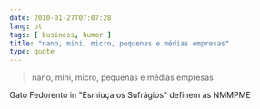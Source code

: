 ```yaml
---
date: 2010-01-27T07:07:28
lang: pt
tags: [ business, humor ]
title: "nano, mini, micro, pequenas e médias empresas"
type: quote
---
```


> nano, mini, micro, pequenas e médias empresas

Gato Fedorento in "Esmiuça os Sufrágios" definem as NMMPME

